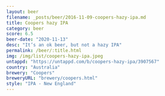 ```yaml
---
layout: beer
filename: _posts/beer/2016-11-09-coopers-hazy-ipa.md
title: Coopers hazy IPA
category: beer
score: 6.5
beer-date: "2020-11-13"
desc: "It’s an ok beer, but not a hazy IPA"
permalink: /beer/:title.html
img: /img/list/coopers-hazy-ipa.jpeg
untappd: "https://untappd.com/b/coopers-hazy-ipa/3907567"
country: "Australia"
brewery: "Coopers"
breweryURL: "brewery/coopers.html"
style: "IPA - New England"
---
```

